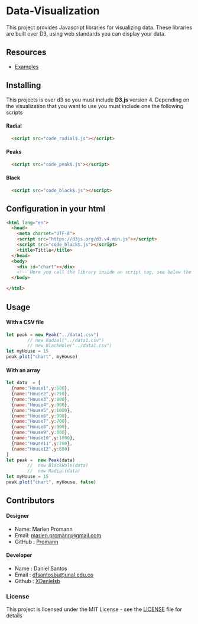 Data-Visualization
====================

This project provides Javascript libraries for visualizing data.  These libraries are built over D3, using web standards you can display your data.

Resources
---------
  * [Examples](https://xdanielsb.github.io/Energy/)


Installing
----------

This projects is over d3 so you must include **D3.js** version 4. Depending on the visualization that you want to use you must include one the following scripts

#### Radial
```html
  <script src="code_radial$.js"></script>
```

#### Peaks
```html
  <script src="code_peak$.js"></script>
```

#### Black
```html
  <script src="code_black$.js"></script>
```

## Configuration in your html

```html
<html lang="en">
  <head>
    <meta charset="UTF-8">
    <script src="https://d3js.org/d3.v4.min.js"></script>
    <script src="code_black$.js"></script>
    <title>Tittle</title>
  </head>
  <body>
    <div id="chart"></div>
    <!-- Here you call the library inside an script tag, see below the description of usage -->
  </body>

</html>
```


Usage
-----

#### With a CSV file
```js
let peak = new Peak("../data1.csv")
        // new Radial("../data1.csv")
        // new BlackHole("../data1.csv")
let myHouse = 15
peak.plot("chart", myHouse)
```

#### With an array
```js
let data  = [
  {name:"House1",y:600},
  {name:"House2",y:750},
  {name:"House3",y:800},
  {name:"House4",y:900},
  {name:"House5",y:1000},
  {name:"House6",y:900},
  {name:"House7",y:700},
  {name:"House8",y:900},
  {name:"House9",y:800},
  {name:"House10",y:1000},
  {name:"House11",y:700},
  {name:"House12",y:600}
]
let peak =  new Peak(data)
        //  new BlackHole(data)
        //  new Radial(data)
let myHouse = 15
peak.plot("chart", myHouse, false)
```

Contributors
------------

#### Designer
* Name:  Marlen Promann
* Email: marlen.promann@gmail.com
* GitHub : [Promann](https://github.com/promann)

#### Developer
* Name : Daniel Santos
* Email : dfsantosbu@unal.edu.co
* Github : [XDanielsb](https://github.com/xdanielsb)

### License
This project is licensed under the MIT License - see the [LICENSE](LICENSE) file for details
